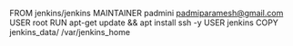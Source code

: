 FROM jenkins/jenkins
MAINTAINER padmini <padmiparamesh@gmail.com>
USER root
RUN apt-get update && apt install ssh -y
USER jenkins
COPY jenkins_data/ /var/jenkins_home



